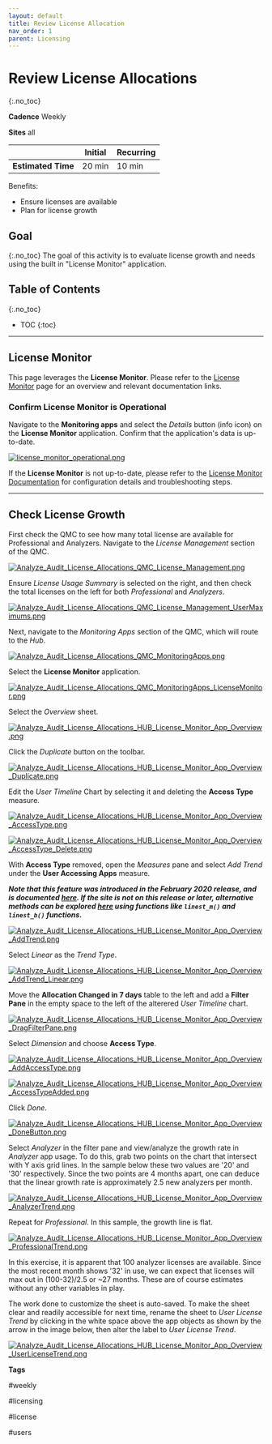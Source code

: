 ```yaml
---
layout: default
title: Review License Allocation
nav_order: 1
parent: Licensing
---
```


# Review License Allocations
{:.no_toc}

**Cadence** <span class="label cadence">Weekly</span>

**Sites** <span class="label all">all</span>

|                                  		                  | Initial | Recurring |
|---------------------------------------------------------|---------|-----------|
| <i class="far fa-clock fa-sm"></i> **Estimated Time**   | 20 min | 10 min    |

Benefits:

  - Ensure licenses are available
  - Plan for license growth

## Goal
{:.no_toc}
The goal of this activity is to evaluate license growth and needs using the built in "License Monitor" application. 

## Table of Contents
{:.no_toc}

* TOC
{:toc}

-------------------------

## License Monitor

This page leverages the **License Monitor**. Please refer to the [License Monitor](../tooling/license_monitor.md) page for an overview and relevant documentation links.

### Confirm License Monitor is Operational

Navigate to the **Monitoring apps** and select the _Details_ button (info icon) on the **License Monitor** application. Confirm that the application's data is up-to-date.

[![license_monitor_operational.png](images/license_monitor_operational.png)](https://raw.githubusercontent.com/eapowertools/qs-admin-playbook/master/docs/licensing/images/license_monitor_operational.png)

If the **License Monitor** is not up-to-date, please refer to the [License Monitor Documentation](../tooling/license_monitor.md#documentation) for configuration details and troubleshooting steps.

-------------------------

## Check License Growth

First check the QMC to see how many total license are available for Professional and Analyzers. Navigate to the _License Management_ section of the QMC. 

[![Analyze_Audit_License_Allocations_QMC_License_Management.png](images/Analyze_Audit_License_Allocations_QMC_License_Management.png)](https://raw.githubusercontent.com/eapowertools/qs-admin-playbook/master/docs/licensing/images/Analyze_Audit_License_Allocations_QMC_License_Management.png)

Ensure _License Usage Summary_ is selected on the right, and then check the total licenses on the left for both _Professional_ and _Analyzers_.

[![Analyze_Audit_License_Allocations_QMC_License_Management_UserMaximums.png](images/Analyze_Audit_License_Allocations_QMC_License_Management_UserMaximums.png)](https://raw.githubusercontent.com/eapowertools/qs-admin-playbook/master/docs/licensing/images/Analyze_Audit_License_Allocations_QMC_License_Management_UserMaximums.png)

Next, navigate to the _Monitoring Apps_ section of the QMC, which will route to the _Hub_.

[![Analyze_Audit_License_Allocations_QMC_MonitoringApps.png](images/Analyze_Audit_License_Allocations_QMC_MonitoringApps.png)](https://raw.githubusercontent.com/eapowertools/qs-admin-playbook/master/docs/licensing/images/Analyze_Audit_License_Allocations_QMC_MonitoringApps.png)

Select the **License Monitor** application.

[![Analyze_Audit_License_Allocations_QMC_MonitoringApps_LicenseMonitor.png](images/Analyze_Audit_License_Allocations_QMC_MonitoringApps_LicenseMonitor.png)](https://raw.githubusercontent.com/eapowertools/qs-admin-playbook/master/docs/licensing/images/Analyze_Audit_License_Allocations_QMC_MonitoringApps_LicenseMonitor.png)

Select the _Overview_ sheet.

[![Analyze_Audit_License_Allocations_HUB_License_Monitor_App_Overview.png](images/Analyze_Audit_License_Allocations_HUB_License_Monitor_App_Overview.png)](https://raw.githubusercontent.com/eapowertools/qs-admin-playbook/master/docs/licensing/images/Analyze_Audit_License_Allocations_HUB_License_Monitor_App_Overview.png)

Click the _Duplicate_ button on the toolbar.

[![Analyze_Audit_License_Allocations_HUB_License_Monitor_App_Overview_Duplicate.png](images/Analyze_Audit_License_Allocations_HUB_License_Monitor_App_Overview_Duplicate.png)](https://raw.githubusercontent.com/eapowertools/qs-admin-playbook/master/docs/licensing/images/Analyze_Audit_License_Allocations_HUB_License_Monitor_App_Overview_Duplicate.png)

Edit the _User Timeline_ Chart by selecting it and deleting the **Access Type** measure.

[![Analyze_Audit_License_Allocations_HUB_License_Monitor_App_Overview_AccessType.png](images/Analyze_Audit_License_Allocations_HUB_License_Monitor_App_Overview_AccessType.png)](https://raw.githubusercontent.com/eapowertools/qs-admin-playbook/master/docs/licensing/images/Analyze_Audit_License_Allocations_HUB_License_Monitor_App_Overview_AccessType.png)

[![Analyze_Audit_License_Allocations_HUB_License_Monitor_App_Overview_AccessType_Delete.png](images/Analyze_Audit_License_Allocations_HUB_License_Monitor_App_Overview_AccessType_Delete.png)](https://raw.githubusercontent.com/eapowertools/qs-admin-playbook/master/docs/licensing/images/Analyze_Audit_License_Allocations_HUB_License_Monitor_App_Overview_AccessType_Delete.png)

With **Access Type** removed, open the _Measures_ pane and select _Add Trend_ under the **User Accessing Apps** measure. 

**_Note that this feature was introduced in the February 2020 release, and is documented [here](https://help.qlik.com/en-US/sense/Subsystems/Hub/Content/Sense_Hub/Measures/trend-lines.htm). If the site is not on this release or later, alternative methods can be explored [here](https://community.qlik.com/t5/Qlik-Sense-Documents-Videos/Calculating-trend-lines-values-and-formulas-on-charts-and-tables/ta-p/1479463) using functions like `linest_m()` and `linest_b()` functions._**

[![Analyze_Audit_License_Allocations_HUB_License_Monitor_App_Overview_AddTrend.png](images/Analyze_Audit_License_Allocations_HUB_License_Monitor_App_Overview_AddTrend.png)](https://raw.githubusercontent.com/eapowertools/qs-admin-playbook/master/docs/licensing/images/Analyze_Audit_License_Allocations_HUB_License_Monitor_App_Overview_AddTrend.png)

Select _Linear_ as the _Trend Type_.

[![Analyze_Audit_License_Allocations_HUB_License_Monitor_App_Overview_AddTrend_Linear.png](images/Analyze_Audit_License_Allocations_HUB_License_Monitor_App_Overview_AddTrend_Linear.png)](https://raw.githubusercontent.com/eapowertools/qs-admin-playbook/master/docs/licensing/images/Analyze_Audit_License_Allocations_HUB_License_Monitor_App_Overview_AddTrend_Linear.png)

Move the **Allocation Changed in 7 days** table to the left and add a **Filter Pane** in the empty space to the left of the alterered _User Timeline_ chart.

[![Analyze_Audit_License_Allocations_HUB_License_Monitor_App_Overview_DragFilterPane.png](images/Analyze_Audit_License_Allocations_HUB_License_Monitor_App_Overview_DragFilterPane.png)](https://raw.githubusercontent.com/eapowertools/qs-admin-playbook/master/docs/licensing/images/Analyze_Audit_License_Allocations_HUB_License_Monitor_App_Overview_DragFilterPane.png)

Select _Dimension_ and choose **Access Type**.

[![Analyze_Audit_License_Allocations_HUB_License_Monitor_App_Overview_AddAccessType.png](images/Analyze_Audit_License_Allocations_HUB_License_Monitor_App_Overview_AddAccessType.png)](https://raw.githubusercontent.com/eapowertools/qs-admin-playbook/master/docs/licensing/images/Analyze_Audit_License_Allocations_HUB_License_Monitor_App_Overview_AddAccessType.png)

[![Analyze_Audit_License_Allocations_HUB_License_Monitor_App_Overview_AccessTypeAdded.png](images/Analyze_Audit_License_Allocations_HUB_License_Monitor_App_Overview_AccessTypeAdded.png)](https://raw.githubusercontent.com/eapowertools/qs-admin-playbook/master/docs/licensing/images/Analyze_Audit_License_Allocations_HUB_License_Monitor_App_Overview_AccessTypeAdded.png)

Click _Done_.

[![Analyze_Audit_License_Allocations_HUB_License_Monitor_App_Overview_DoneButton.png](images/Analyze_Audit_License_Allocations_HUB_License_Monitor_App_Overview_DoneButton.png)](https://raw.githubusercontent.com/eapowertools/qs-admin-playbook/master/docs/licensing/images/Analyze_Audit_License_Allocations_HUB_License_Monitor_App_Overview_DoneButton.png)

Select _Analyzer_ in the filter pane and view/analyze the growth rate in _Analyzer_ app usage. To do this, grab two points on the chart that intersect with Y axis grid lines. In the sample below these two values are '20' and '30' respectively. Since the two points are 4 months apart, one can deduce that the linear growth rate is approximately 2.5 new analyzers per month. 

[![Analyze_Audit_License_Allocations_HUB_License_Monitor_App_Overview_AnalyzerTrend.png](images/Analyze_Audit_License_Allocations_HUB_License_Monitor_App_Overview_AnalyzerTrend.png)](https://raw.githubusercontent.com/eapowertools/qs-admin-playbook/master/docs/licensing/images/Analyze_Audit_License_Allocations_HUB_License_Monitor_App_Overview_AnalyzerTrend.png)

Repeat for _Professional_. In this sample, the growth line is flat. 

[![Analyze_Audit_License_Allocations_HUB_License_Monitor_App_Overview_ProfessionalTrend.png](images/Analyze_Audit_License_Allocations_HUB_License_Monitor_App_Overview_ProfessionalTrend.png)](https://raw.githubusercontent.com/eapowertools/qs-admin-playbook/master/docs/licensing/images/Analyze_Audit_License_Allocations_HUB_License_Monitor_App_Overview_ProfessionalTrend.png)

In this exercise, it is apparent that 100 analyzer licenses are available. Since the most recent month shows '32' in use, we can expect that licenses will max out in  (100-32)/2.5  or  ~27 months. These are of course estimates without any other variables in play.

The work done to customize the sheet is auto-saved. To make the sheet clear and readily accessible for next time, rename the sheet to _User License Trend_ by clicking in the white space above the app objects as shown by the arrow in the image below, then alter the label to _User License Trend_.

[![Analyze_Audit_License_Allocations_HUB_License_Monitor_App_Overview_UserLicenseTrend.png](images/Analyze_Audit_License_Allocations_HUB_License_Monitor_App_Overview_UserLicenseTrend.png)](https://raw.githubusercontent.com/eapowertools/qs-admin-playbook/master/docs/licensing/images/Analyze_Audit_License_Allocations_HUB_License_Monitor_App_Overview_UserLicenseTrend.png)

**Tags**

#weekly

#licensing

#license

#users

&nbsp;
